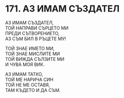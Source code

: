 # 171. АЗ ИМАМ СЪЗДАТЕЛ  
  
АЗ ИМАМ СЪЗДАТЕЛ,  
ТОЙ НАПРАВИ СЪРЦЕТО МИ  
ПРЕДИ СЪТВОРЕНИЕТО,  
АЗ СЪМ БИЛ В РЪЦЕТЕ МУ!  
  
  ТОЙ ЗНАЕ ИМЕТО МИ,  
  ТОЙ ЗНАЕ МИСЛИТЕ МИ  
  ТОЙ ВИЖДА СЪЛЗИТЕ МИ  
  И ЧУВА МОЯ ВИК.  
  
АЗ ИМАМ ТАТКО,  
ТОЙ МЕ НАРИЧА СИН  
ТОЙ НЕ МЕ ОСТАВЯ,  
ТАМ КЪДЕТО И ДА СЪМ.  
